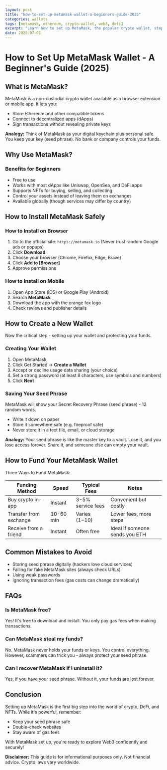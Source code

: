 ```yaml
---
layout: post
title: "how-to-set-up-metamask-wallet-a-beginners-guide-2025"
categories: wallets
tags: [metamask, ethereum, crypto-wallet, web3, defi]
excerpt: "Learn how to set up MetaMask, the popular crypto wallet, step by step for storing Ethereum, NFTs, and connecting to dApps."
date: 2025-07-01
---
```


# How to Set Up MetaMask Wallet - A Beginner's Guide (2025)

## What is MetaMask?

MetaMask is a non-custodial crypto wallet available as a browser extension or mobile app. It lets you:

- Store Ethereum and other compatible tokens
- Connect to decentralized apps (dApps)
- Sign transactions without revealing private keys

**Analogy:** Think of MetaMask as your digital keychain plus personal safe. You keep your key (seed phrase). No bank or company controls your funds.

## Why Use MetaMask?

### Benefits for Beginners

- Free to use
- Works with most dApps like Uniswap, OpenSea, and DeFi apps
- Supports NFTs for buying, selling, and collecting
- Control your assets instead of leaving them on exchanges
- Available globally (though services may differ by country)

## How to Install MetaMask Safely

### How to Install on Browser

1. Go to the official site: `https://metamask.io` (Never trust random Google ads or popups)
2. Click ​**Download**
3. Choose your browser (Chrome, Firefox, Edge, Brave)
4. Click ​**Add to [Browser]**
5. Approve permissions

### How to Install on Mobile

1. Open App Store (iOS) or Google Play (Android)
2. Search ​**MetaMask**
3. Download the app with the orange fox logo
4. Check reviews and publisher details

## How to Create a New Wallet

Now the critical step - setting up your wallet and protecting your funds.

### Creating Your Wallet

1. Open MetaMask
2. Click Get Started → ​**Create a Wallet**
3. Accept or decline usage data sharing (your choice)
4. Set a strong password (at least 8 characters, use symbols and numbers)
5. Click ​**Next**

### Saving Your Seed Phrase

MetaMask will show your Secret Recovery Phrase (seed phrase) - 12 random words.

- Write it down on paper
- Store it somewhere safe (e.g. fireproof safe)
- Never store it in a text file, email, or cloud storage

**Analogy:** Your seed phrase is like the master key to a vault. Lose it, and you lose access forever. Share it, and someone else can empty your vault.

## How to Fund Your MetaMask Wallet

Three Ways to Fund MetaMask:

| Funding Method | Speed | Typical Fees | Notes |
| --- | --- | --- | --- |
| Buy crypto in-app | Instant | 3-5% service fees | Convenient but costly |
| Transfer from exchange | 10-60 min | Varies ($1-$10) | Lower fees, more steps |
| Receive from a friend | Instant | Often free | Ideal if someone sends you ETH |

## Common Mistakes to Avoid

- Storing seed phrase digitally (hackers love cloud services)
- Falling for fake MetaMask sites (always check URLs)
- Using weak passwords
- Ignoring transaction fees (gas costs can change dramatically)

## FAQs

### Is MetaMask free?
Yes! It's free to download and install. You only pay gas fees when making transactions.

### Can MetaMask steal my funds?
No. MetaMask never holds your funds or keys. You control everything. However, scammers can trick you - always protect your seed phrase.

### Can I recover MetaMask if I uninstall it?
Yes, if you have your seed phrase. Without it, your funds are lost forever.

## Conclusion

Setting up MetaMask is the first big step into the world of crypto, DeFi, and NFTs. While it's powerful, remember:

- Keep your seed phrase safe
- Double-check websites
- Stay aware of gas fees

With MetaMask set up, you're ready to explore Web3 confidently and securely!

**Disclaimer:** This guide is for informational purposes only. Not financial advice. Crypto laws vary worldwide.
